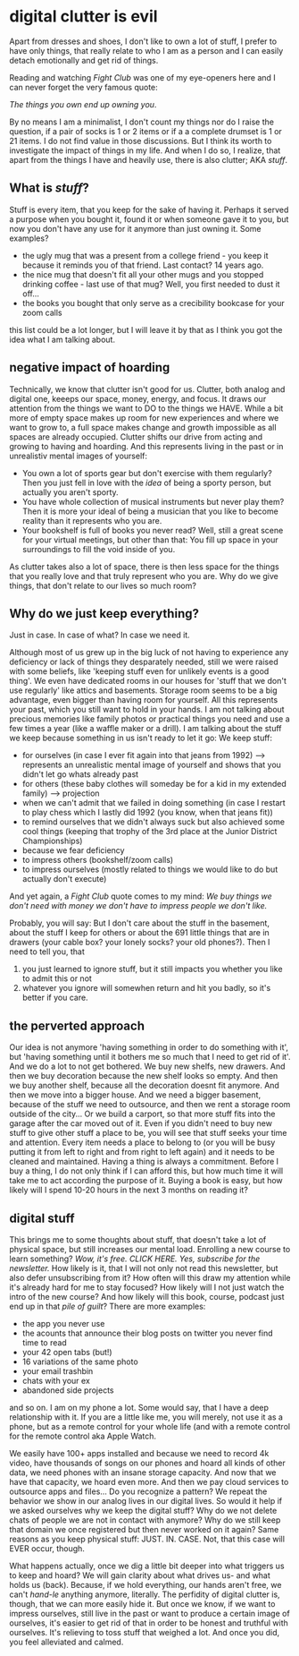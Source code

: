 # digital clutter is evil

Apart from dresses and shoes, I don't like to own a lot of stuff, I prefer to have only things, that really relate to who I am as a person and I can easily detach emotionally and get rid of things. 

Reading and watching *Fight Club*  was one of my eye-openers here and I can never forget the very famous quote: 

*The things you own end up owning you*. 

By no means I am a minimalist, I don't count my things nor do I raise the question, if a pair of socks is 1 or 2 items or if a a complete drumset is 1 or 21 items. I do not find value in those discussions. But I think its worth to investigate the impact of things in my life. And when I do so, I realize, that apart from the things I have and heavily use, there is also clutter; AKA *stuff*. 

## What is *stuff*? 

Stuff is every item, that you keep for the sake of having it. Perhaps it served a purpose when you bought it, found it or when someone gave it to you, but now you don't have any use for it anymore than just owning it. Some examples? 

- the ugly mug that was a present from a college friend - you keep it because it reminds you of that friend. Last contact? 14 years ago. 
- the nice mug that doesn't fit all your other mugs and you stopped drinking coffee - last use of that mug? Well, you first needed to dust it off...
- the books you bought that only serve as a crecibility bookcase for your zoom calls 

this list could be a lot longer, but I will leave it by that as I think you got the idea what I am talking about. 

## negative impact of hoarding

Technically, we know that clutter isn't good for us. Clutter, both analog and digital one, keeeps our space, money, energy, and focus. It draws our attention from the things we want to DO to the things we HAVE. While a bit more of empty space makes up room for new experiences and where we want to grow to, a full space makes change and growth impossible as all spaces are already occupied. Clutter shifts our drive from acting and growing to having and hoarding. And this represents living in the past or in unrealistiv mental images of yourself: 

- You own a lot of sports gear but don't exercise with them regularly? Then you just fell in love with the *idea* of being a sporty person, but actually you aren't sporty. 
- You have  whole collection of musical instruments but never play them? Then it is more your ideal of being a musician that you like to become reality than it represents who you are. 
- Your bookshelf is full of books you never read? Well, still a great scene for your virtual meetings, but other than that: You fill up space in your surroundings to fill the void inside of you. 

As clutter takes also a lot of space, there is then less space for the things that you really love and that truly represent who you are. Why do we give things, that don't relate to our lives so much room? 

## Why do we just keep everything? 

Just in case. In case of what? In case we need it. 

Although most of us grew up in the big luck of not having to experience any deficiency or lack of things they desparately needed, still we were raised with some beliefs, like 'keeping stuff even for unlikely events is a good thing'. We even have dedicated rooms in our houses for 'stuff that we don't use regularly' like attics and basements. Storage room seems to be a big advantage, even bigger than having room for yourself. All this represents your past, which you still want to hold in your hands. I am not talking about precious memories like family photos or practical things you need and use a few times a year (like a waffle maker or a drill). I am talking about the stuff we keep because something in us isn't ready to let it go: We keep stuff: 

- for ourselves (in case I ever fit again into that jeans from 1992) --> represents an unrealistic mental image of yourself and shows that you didn't let go whats already past
- for others (these baby clothes will someday be for a kid in my extended family) --> projection
- when we can't admit that we failed in doing something (in case I restart to play chess which I lastly did 1992 (you know, when that jeans fit))
- to remind ourselves that we didn't always suck but also achieved some cool things (keeping that trophy of the 3rd place at the Junior District Championships)
- because we fear deficiency
- to impress others  (bookshelf/zoom calls) 
- to impress ourselves (mostly related to things we would like to do but actually don't execute)

And yet again, a *Fight Club* quote comes to my mind: *We buy things we don't need with money we don't have to impress people we don't like.*

Probably, you will say: But I don't care about the stuff in the basement, about the stuff I keep for others or about the 691 little things that are in drawers (your cable box? your lonely socks? your old phones?). Then I need to tell you, that 

1. you just learned to ignore stuff, but it still impacts you whether you like to admit this or not
2. whatever you ignore will somewhen return and hit you badly, so it's better if you care. 

## the perverted approach

Our idea is not anymore 'having something in order to do something with it', but 'having something until it bothers me so much that I need to get rid of it'. And we do a lot to not get bothered. We buy new shelfs, new drawers. And then we buy decoration because the new shelf looks so empty. And then we buy another shelf, because all the decoration doesnt fit anymore. And then we move into a bigger house. And we need a bigger basement, because of the stuff we need to outsource, and then we rent a storage room outside of the city... Or we build a carport, so that more stuff fits into the garage after the car moved out of it. Even if you didn't need to buy new stuff to give other stuff a place to be, you will see that stuff seeks your time and attention. Every item needs a place to belong to (or you will be busy putting it from left to right and from right to left again) and it needs to be cleaned and maintained. Having a thing is always a commitment. Before I buy a thing, I do not only think if I can afford this, but how much time it will take me to act according the purpose of it. Buying a book is easy, but how likely will I spend 10-20 hours in the next 3 months on reading it? 

## digital stuff

This brings me to some thoughts about stuff, that doesn't take a lot of physical space, but still increases our mental load. Enrolling a new course to learn something? *Wow, it's free. CLICK HERE. Yes, subscribe for the newsletter.* How likely is it, that I will not only not read this newsletter, but also defer unsubscribing from it? How often will this draw my attention while it's already hard for me to stay focused? How likely will I not just watch the intro of the new course? And how likely will this book, course, podcast just end up in that *pile of guilt*? There are more examples:


- the app you never use
- the acounts that announce their blog posts on twitter you never find time to read
- your 42 open tabs (but!)
- 16 variations of the same photo
- your email trashbin
- chats with your ex
- abandoned side projects

and so on. I am on my phone a lot. Some would say, that I have a deep relationship with it. If you are a little like me, you will merely, not use it as a phone, but as a remote control for your whole life (and with a remote control for the remote control aka Apple Watch. 

We easily have 100+ apps installed and because we need to record 4k video, have thousands of songs on our phones and hoard all kinds of other data, we need phones with an insane storage capacity. And now that we have that capacity, we hoard even more. And then we pay cloud services to outsource apps and files... Do you recognize a pattern? We repeat the behavior we show in our analog lives in our digital lives. So would it help if we asked ourselves why we keep the digital stuff? Why do we not delete chats of people we are not in contact with anymore? Why do we still keep that domain we once registered but then never worked on it again? Same reasons as you keep physical stuff: JUST. IN. CASE. 
Not, that this case will EVER occur, though. 

What happens actually, once we dig a little bit deeper into what triggers us to keep and hoard? We will gain clarity about what drives us- and what holds us (back). Because, if we hold everything, our hands aren't free, we can't *hand-le* anything anymore, literally. The perfidity of digital clutter is, though, that we can more easily hide it. But once we know, if we want to impress ourselves, still live in the past or want to produce a certain image of ourselves, it's easier to get rid of that in order to be honest and truthful with ourselves. It's relieving to toss stuff that weighed a lot. And once you did, you feel alleviated and calmed. 
